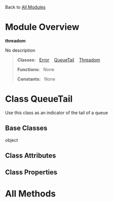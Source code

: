 Back to [All Modules](https://github.com/pyrustic/threadom/blob/master/docs/modules/README.md#readme)

# Module Overview

**threadom**
 
No description

> **Classes:** &nbsp; [Error](https://github.com/pyrustic/threadom/blob/master/docs/modules/content/threadom/content/classes/Error.md#class-error) &nbsp;&nbsp; [QueueTail](https://github.com/pyrustic/threadom/blob/master/docs/modules/content/threadom/content/classes/QueueTail.md#class-queuetail) &nbsp;&nbsp; [Threadom](https://github.com/pyrustic/threadom/blob/master/docs/modules/content/threadom/content/classes/Threadom.md#class-threadom)
>
> **Functions:** &nbsp; None
>
> **Constants:** &nbsp; None

# Class QueueTail
Use this class as an indicator of the tail of a queue 

## Base Classes
object

## Class Attributes


## Class Properties


# All Methods




